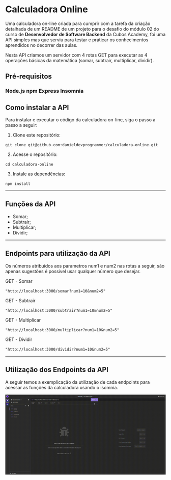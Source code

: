 # Calculadora Online
Uma calculadora on-line criada para cumprir com a tarefa da criação detalhada de um README de um projeto para o desafio do módulo 02 do curso de **Desenvolvedor de Software Backend** da Cubos Academy, foi uma API simples mas que serviu para testar e práticar os conhecimentos aprendidos no decorrer das aulas.

Nesta API criamos um servidor com 4 rotas GET para executar as 4 operações básicas da matemática (somar, subtrair, multiplicar, dividir).

## Pré-requisitos

### Node.js         npm         Express         Insomnia

## Como instalar a API
Para instalar e executar o código da calculadora on-line, siga o passo a passo a seguir:

1. Clone este repositório:

```
git clone git@github.com:danieldevprogrammer/calculadora-online.git
```

2. Acesse o repositório:

```
cd calculadora-online
```

3. Instale as dependências:

```
npm install
```

---

## Funções da API

- Somar;
- Subtrair;
- Multiplicar;
- Dividir;

---

## Endpoints para utilização da API
Os números atribuidos aos parametros num1 e num2 nas rotas a seguir, são apenas sugestões é possivel usar qualquer número que desejar.

GET - Somar
```
"http://localhost:3000/somar?num1=10&num2=5"
```
GET - Subtrair
```
"http://localhost:3000/subtrair?num1=10&num2=5"
```
GET - Multiplicar
```
"http://localhost:3000/multiplicar?num1=10&num2=5"
```
GET - Dividir
```
"http://localhost:3000/dividir?num1=10&num2=5"
```
---

## Utilização dos Endpoints da API
A seguir temos a exemplicação da utilização de cada endpoints para acessar as funções da calculadora usando o isomnia.

![Insomnia - Utilização de endpoints](https://github.com/danieldevprogrammer/calculadora-online/blob/main/src/images/calculadora-online.gif?raw=true)